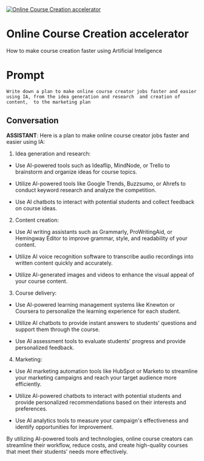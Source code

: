 
[![Online Course Creation accelerator](https://flow-prompt-covers.s3.us-west-1.amazonaws.com/icon/vintage/vint_9.png)]()
# Online Course Creation accelerator 
How to make course creation faster using Artificial Inteligence

# Prompt

```
Write down a plan to make online course creator jobs faster and easier  using IA, from the idea generation and research  and creation of content,  to the marketing plan
```

## Conversation

**ASSISTANT**: Here is a plan to make online course creator jobs faster and easier using IA:



1. Idea generation and research:

- Use AI-powered tools such as Ideaflip, MindNode, or Trello to brainstorm and organize ideas for course topics.

- Utilize AI-powered tools like Google Trends, Buzzsumo, or Ahrefs to conduct keyword research and analyze the competition.

- Use AI chatbots to interact with potential students and collect feedback on course ideas.



2. Content creation:

- Use AI writing assistants such as Grammarly, ProWritingAid, or Hemingway Editor to improve grammar, style, and readability of your content.

- Utilize AI voice recognition software to transcribe audio recordings into written content quickly and accurately.

- Utilize AI-generated images and videos to enhance the visual appeal of your course content.



3. Course delivery:

- Use AI-powered learning management systems like Knewton or Coursera to personalize the learning experience for each student.

- Utilize AI chatbots to provide instant answers to students' questions and support them through the course.

- Use AI assessment tools to evaluate students' progress and provide personalized feedback.



4. Marketing:

- Use AI marketing automation tools like HubSpot or Marketo to streamline your marketing campaigns and reach your target audience more efficiently.

- Utilize AI-powered chatbots to interact with potential students and provide personalized recommendations based on their interests and preferences.

- Use AI analytics tools to measure your campaign's effectiveness and identify opportunities for improvement.



By utilizing AI-powered tools and technologies, online course creators can streamline their workflow, reduce costs, and create high-quality courses that meet their students' needs more effectively.


